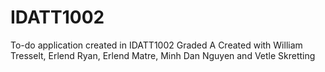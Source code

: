 # IDATT1002
To-do application created in IDATT1002
Graded A
Created with William Tresselt, Erlend Ryan, Erlend Matre, Minh Dan Nguyen and Vetle Skretting
